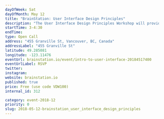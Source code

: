 ```yaml
---
dayOfWeek: Sat
dayOfMonth: May 12
title: "BrainStation: User Interface Design Principles"
description: "The User Interface Design Principles Workshop will provide you with the basic understanding of the UI Design process, essential skills of a UI Designer, and the tools they use.<br> <br> We’ll also discuss how UI Designers work independently and alongside technical teammates, and review examples of great UI and current trends. Please bring a computer."
startTime: 3-4:30
endTime: 
type: Open Call
address: "455 Granville St, Vancouver, BC, Canada"
addressLabel: "455 Granville St"
latitude: 49.285081
longitude: -123.11476
eventUrl: brainstation.io/event/intro-to-user-interface-20184517400
eventUrlLabel: RSVP
twitter: 
instagram: 
website: brainstation.io
published: true
price: Free (use code VDW100)
internal_id: 312

category: event-2018-12
priority: 0
slug: 2018-05-12-brainstation_user_interface_design_principles
---
```

